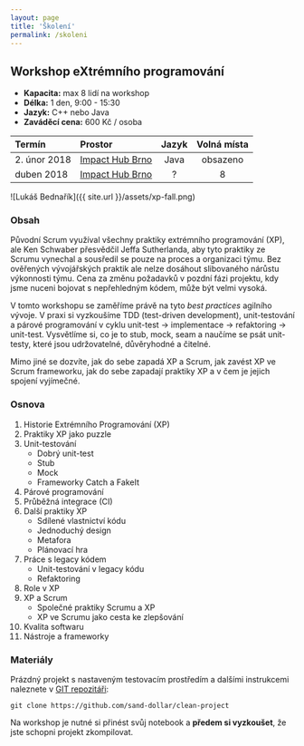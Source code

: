 ```yaml
---
layout: page
title: 'Školení'
permalink: /skoleni
---
```


## Workshop eXtrémního programování

- **Kapacita:** max 8 lidí na workshop
- **Délka:** 1 den, 9:00 - 15:30
- **Jazyk:** C++ nebo Java
- **Zaváděcí cena:** 600 Kč / osoba

| Termín                   | Prostor                                       | Jazyk | Volná místa |
|:------------------------ |:--------------------------------------------- |:-----:|:-----------:|
| 2. únor 2018             | [Impact Hub Brno](https://www.hubbrno.cz/en/) | Java  | obsazeno    |
| duben 2018               | [Impact Hub Brno](https://www.hubbrno.cz/en/) | ?     | 8           |

![Lukáš Bednařík]({{ site.url }}/assets/xp-fall.png)

### Obsah

Původní Scrum využíval všechny praktiky extrémního programování (XP),
ale Ken Schwaber přesvědčil Jeffa Sutherlanda, aby tyto praktiky ze Scrumu vynechal
a sousředil se pouze na proces a organizaci týmu.
Bez ověřených vývojářských praktik ale nelze dosáhout
slibovaného nárůstu výkonnosti týmu. Cena za změnu
požadavků v pozdní fázi projektu, kdy jsme nuceni bojovat s nepřehledným kódem,
může být velmi vysoká.

V tomto workshopu se zaměříme právě na tyto *best practices* agilního vývoje.
V praxi si vyzkoušíme TDD (test-driven development), unit-testování a párové programování
v cyklu unit-test &rarr; implementace &rarr; refaktoring &rarr; unit-test. Vysvětlíme si,
co je to stub, mock, seam a naučíme se psát unit-testy, které jsou udržovatelné,
důvěryhodné a čitelné.

Mimo jiné se dozvíte, jak do sebe zapadá XP a Scrum, jak zavést XP ve Scrum frameworku,
jak do sebe zapadají praktiky XP a v čem je jejich spojení vyjímečné.

### Osnova

1. Historie Extrémního Programování (XP)
1. Praktiky XP jako puzzle
1. Unit-testování
     - Dobrý unit-test
     - Stub
     - Mock
     - Frameworky Catch a FakeIt
1. Párové programování
1. Průběžná integrace (CI)
1. Další praktiky XP
   - Sdílené vlastnictví kódu
   - Jednoduchý design
   - Metafora
   - Plánovací hra
1. Práce s legacy kódem
   - Unit-testování v legacy kódu
   - Refaktoring
1. Role v XP
1. XP a Scrum
   - Společné praktiky Scrumu a XP
   - XP ve Scrumu jako cesta ke zlepšování
1. Kvalita softwaru
1. Nástroje a frameworky

### Materiály

Prázdný projekt s nastaveným testovacím prostředím a dalšími instrukcemi naleznete v [GIT repozitáři](https://github.com/sand-dollar/clean-project):

```
git clone https://github.com/sand-dollar/clean-project
```

Na workshop je nutné si přinést svůj notebook a **předem si vyzkoušet**, že jste schopni projekt zkompilovat.

